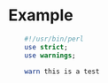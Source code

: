 # Example

```perl
    #!/usr/bin/perl
    use strict;
    use warnings;
    
    warn this is a test
```

